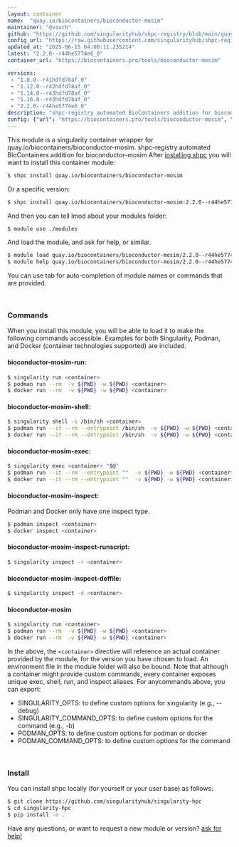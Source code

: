 ```yaml
---
layout: container
name:  "quay.io/biocontainers/bioconductor-mosim"
maintainer: "@vsoch"
github: "https://github.com/singularityhub/shpc-registry/blob/main/quay.io/biocontainers/bioconductor-mosim/container.yaml"
config_url: "https://raw.githubusercontent.com/singularityhub/shpc-registry/main/quay.io/biocontainers/bioconductor-mosim/container.yaml"
updated_at: "2025-06-15 04:00:11.235214"
latest: "2.2.0--r44he5774e6_0"
container_url: "https://biocontainers.pro/tools/bioconductor-mosim"

versions:
 - "1.8.0--r41hdfd78af_0"
 - "1.12.0--r42hdfd78af_0"
 - "1.14.0--r43hdfd78af_0"
 - "1.16.0--r43hdfd78af_0"
 - "2.2.0--r44he5774e6_0"
description: "shpc-registry automated BioContainers addition for bioconductor-mosim"
config: {"url": "https://biocontainers.pro/tools/bioconductor-mosim", "maintainer": "@vsoch", "description": "shpc-registry automated BioContainers addition for bioconductor-mosim", "latest": {"2.2.0--r44he5774e6_0": "sha256:bf7105eca8cb036a7288cc3c5a747b7e7c3e58348900f1deb77acdd5b3cc7562"}, "tags": {"1.8.0--r41hdfd78af_0": "sha256:c707e5f8059dab47b872988f9ff6cef74ecb232cc5f1baa5855c2f9bfa9af179", "1.12.0--r42hdfd78af_0": "sha256:75165d9ae9e2eeb0f67c71f150d52c0c8b70f32d3711ac6a72967bbc1c973ef8", "1.14.0--r43hdfd78af_0": "sha256:79cc3a69d516798b73fa38474e55b705d608a2977bac9b4407f93b45550e0162", "1.16.0--r43hdfd78af_0": "sha256:b7039e903a9e09477e59ed554d9c3a9ad2ee88eb1f0cc5c1b9f0719a300c7593", "2.2.0--r44he5774e6_0": "sha256:bf7105eca8cb036a7288cc3c5a747b7e7c3e58348900f1deb77acdd5b3cc7562"}, "docker": "quay.io/biocontainers/bioconductor-mosim"}
---
```


This module is a singularity container wrapper for quay.io/biocontainers/bioconductor-mosim.
shpc-registry automated BioContainers addition for bioconductor-mosim
After [installing shpc](#install) you will want to install this container module:


```bash
$ shpc install quay.io/biocontainers/bioconductor-mosim
```

Or a specific version:

```bash
$ shpc install quay.io/biocontainers/bioconductor-mosim:2.2.0--r44he5774e6_0
```

And then you can tell lmod about your modules folder:

```bash
$ module use ./modules
```

And load the module, and ask for help, or similar.

```bash
$ module load quay.io/biocontainers/bioconductor-mosim/2.2.0--r44he5774e6_0
$ module help quay.io/biocontainers/bioconductor-mosim/2.2.0--r44he5774e6_0
```

You can use tab for auto-completion of module names or commands that are provided.

<br>

### Commands

When you install this module, you will be able to load it to make the following commands accessible.
Examples for both Singularity, Podman, and Docker (container technologies supported) are included.

#### bioconductor-mosim-run:

```bash
$ singularity run <container>
$ podman run --rm  -v ${PWD} -w ${PWD} <container>
$ docker run --rm  -v ${PWD} -w ${PWD} <container>
```

#### bioconductor-mosim-shell:

```bash
$ singularity shell -s /bin/sh <container>
$ podman run --it --rm --entrypoint /bin/sh  -v ${PWD} -w ${PWD} <container>
$ docker run --it --rm --entrypoint /bin/sh  -v ${PWD} -w ${PWD} <container>
```

#### bioconductor-mosim-exec:

```bash
$ singularity exec <container> "$@"
$ podman run --it --rm --entrypoint ""  -v ${PWD} -w ${PWD} <container> "$@"
$ docker run --it --rm --entrypoint ""  -v ${PWD} -w ${PWD} <container> "$@"
```

#### bioconductor-mosim-inspect:

Podman and Docker only have one inspect type.

```bash
$ podman inspect <container>
$ docker inspect <container>
```

#### bioconductor-mosim-inspect-runscript:

```bash
$ singularity inspect -r <container>
```

#### bioconductor-mosim-inspect-deffile:

```bash
$ singularity inspect -d <container>
```



#### bioconductor-mosim

```bash
$ singularity run <container>
$ podman run --rm  -v ${PWD} -w ${PWD} <container>
$ docker run --rm  -v ${PWD} -w ${PWD} <container>
```


In the above, the `<container>` directive will reference an actual container provided
by the module, for the version you have chosen to load. An environment file in the
module folder will also be bound. Note that although a container
might provide custom commands, every container exposes unique exec, shell, run, and
inspect aliases. For anycommands above, you can export:

 - SINGULARITY_OPTS: to define custom options for singularity (e.g., --debug)
 - SINGULARITY_COMMAND_OPTS: to define custom options for the command (e.g., -b)
 - PODMAN_OPTS: to define custom options for podman or docker
 - PODMAN_COMMAND_OPTS: to define custom options for the command

<br>

### Install

You can install shpc locally (for yourself or your user base) as follows:

```bash
$ git clone https://github.com/singularityhub/singularity-hpc
$ cd singularity-hpc
$ pip install -e .
```

Have any questions, or want to request a new module or version? [ask for help!](https://github.com/singularityhub/singularity-hpc/issues)